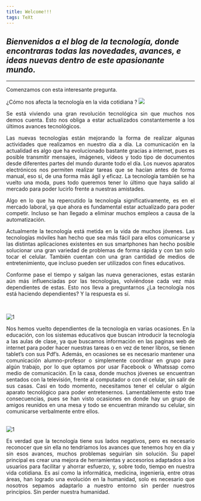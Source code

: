 ```yaml
---
title: Welcome!!!
tags: TeXt
---
```


## ***Bienvenidos a el blog de la tecnología, donde encontraras todas las novedades, avances, e ideas nuevas dentro de este apasionante mundo.***
---
Comenzamos con esta interesante pregunta. 

¿Cómo nos afecta la tecnología en la vida cotidiana ?
![](https://miro.medium.com/max/1400/1*vxjAHkrXbGG6gOiPZgjeZA.jpeg)
<br>
<div style="text-align: justify">
Se está viviendo una gran revolución tecnológica sin que muchos nos demos cuenta. Esto nos obliga a estar actualizados constantemente a los últimos avances tecnológicos.

Las nuevas tecnologías están mejorando la forma de realizar algunas actividades que realizamos en nuestro día a día. La comunicación en la actualidad es algo que ha evolucionado bastante gracias a internet, pues es posible transmitir mensajes, imágenes, vídeos y todo tipo de documentos desde diferentes partes del mundo durante todo el día. Los nuevos aparatos electrónicos nos permiten realizar tareas que se hacían antes de forma manual, eso sí, de una forma más ágil y eficaz. La tecnología también se ha vuelto una moda, pues todo queremos tener lo último que haya salido al mercado para poder lucirlo frente a nuestras amistades.

Algo en lo que ha repercutido la tecnología significativamente, es en el mercado laboral, ya que ahora es fundamental estar actualizado para poder competir. Incluso se han llegado a eliminar muchos empleos a causa de la automatización.

Actualmente la tecnología está metida en la vida de muchos jóvenes. Las tecnologías móviles han hecho que sea más fácil para ellos comunicarse y las distintas aplicaciones existentes en sus smartphones han hecho posible solucionar una gran variedad de problemas de forma rápida y con tan solo tocar el celular. También cuentan con una gran cantidad de medios de entretenimiento, que incluso pueden ser utilizados con fines educativos.

Conforme pase el tiempo y salgan las nueva generaciones, estas estarán aún más influenciadas por las tecnologías, volviéndose cada vez más dependientes de estas. Esto nos lleva a preguntarnos ¿La tecnología nos está haciendo dependientes? Y la respuesta es sí.
</div><br>

![1](https://miro.medium.com/max/410/1*atEX9d34my9FpVflWgucvA.jpeg)
<br>
<div style="text-align: justify">
Nos hemos vuelto dependientes de la tecnología en varias ocasiones. En la educación, con los sistemas educativos que buscan introducir la tecnología a las aulas de clase, ya que buscamos información en las paginas web de internet para poder hacer nuestras tareas o en vez de tener libros, se tienen tablet’s con sus Pdf’s. Además, en ocasiones se es necesario mantener una comunicación alumno-profesor o simplemente coordinar en grupo para algún trabajo, por lo que optamos por usar Facebook o Whatssap como medio de comunicación. En la casa, donde muchos jóvenes se encuentran sentados con la televisión, frente al computador o con el celular, sin salir de sus casas. Casi en todo momento, necesitamos tener el celular o algún aparato tecnológico para poder entretenernos. Lamentablemente esto trae consecuencias, pues se han visto ocasiones en donde hay un grupo de amigos reunidos en una mesa y todo se encuentran mirando su celular, sin comunicarse verbalmente entre ellos.
</div><br>

![1](https://miro.medium.com/max/2400/1*_J96a1dx0NwU9x2j0pemTw.jpeg)
<br>
<div style="text-align: justify">
Es verdad que la tecnología tiene sus lados negativos, pero es necesario reconocer que sin ella no tendríamos los avances que tenemos hoy en día y sin esos avances, muchos problemas seguirían sin solución. Su papel principal es crear una mejora de herramientas y accesorios adaptados a los usuarios para facilitar y ahorrar esfuerzo, y, sobre todo, tiempo en nuestra vida cotidiana. Es así como la informática, medicina, ingeniería, entre otras áreas, han logrado una evolución en la humanidad, solo es necesario que nosotros sepamos adaptarlo a nuestro entorno sin perder nuestros principios. Sin perder nuestra humanidad.
  
</div>

